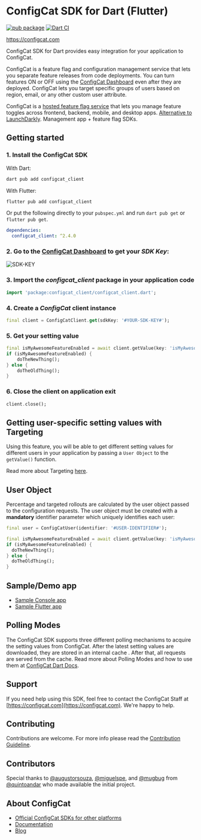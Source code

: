 # ConfigCat SDK for Dart (Flutter)

[![pub package](https://img.shields.io/pub/v/configcat_client.svg)](https://pub.dev/packages/configcat_client)
[![Dart CI](https://github.com/configcat/dart-sdk/actions/workflows/dart-ci.yml/badge.svg?branch=main)](https://github.com/configcat/dart-sdk/actions/workflows/dart-ci.yml)

https://configcat.com

ConfigCat SDK for Dart provides easy integration for your application to ConfigCat.

ConfigCat is a feature flag and configuration management service that lets you separate feature releases from code deployments. You can turn features ON or OFF using the <a href="https://app.configcat.com" target="_blank">ConfigCat Dashboard</a> even after they are deployed. ConfigCat lets you target specific groups of users based on region, email, or any other custom user attribute.

ConfigCat is a <a href="https://configcat.com" target="_blank">hosted feature flag service</a> that lets you manage feature toggles across frontend, backend, mobile, and desktop apps. <a href="https://configcat.com" target="_blank">Alternative to LaunchDarkly</a>. Management app + feature flag SDKs.

## Getting started

### 1. Install the ConfigCat SDK
With Dart:
```bash
dart pub add configcat_client
```
With Flutter:
```bash
flutter pub add configcat_client
```
Or put the following directly to your `pubspec.yml` and run `dart pub get` or `flutter pub get`.
```yaml
dependencies:
  configcat_client: ^2.4.0
```

### 2. Go to the <a href="https://app.configcat.com/sdkkey" target="_blank">ConfigCat Dashboard</a> to get your *SDK Key*:
![SDK-KEY](https://raw.githubusercontent.com/ConfigCat/dart-sdk/master/media/readme02-3.png  "SDK-KEY")

### 3. Import the *configcat_client* package in your application code
```dart
import 'package:configcat_client/configcat_client.dart';
```

### 4. Create a *ConfigCat* client instance
```dart
final client = ConfigCatClient.get(sdkKey: '#YOUR-SDK-KEY#');
```

### 5. Get your setting value
```dart
final isMyAwesomeFeatureEnabled = await client.getValue(key: 'isMyAwesomeFeatureEnabled', defaultValue: false);
if (isMyAwesomeFeatureEnabled) {
    doTheNewThing();
} else {
    doTheOldThing();
}
```
### 6. Close the client on application exit
```dart
client.close();
```

## Getting user-specific setting values with Targeting
Using this feature, you will be able to get different setting values for different users in your application by passing a `User Object` to the `getValue()` function.

Read more about Targeting [here](https://configcat.com/docs/advanced/targeting/).


## User Object
Percentage and targeted rollouts are calculated by the user object passed to the configuration requests.
The user object must be created with a **mandatory** identifier parameter which uniquely identifies each user:
```dart
final user = ConfigCatUser(identifier: '#USER-IDENTIFIER#');

final isMyAwesomeFeatureEnabled = await client.getValue(key: 'isMyAwesomeFeatureEnabled', defaultValue: false, user: user);
if (isMyAwesomeFeatureEnabled) {
  doTheNewThing();
} else {
  doTheOldThing();
}
```

## Sample/Demo app
* [Sample Console app](https://github.com/ConfigCat/dart-sdk/tree/main/example/lib)
* [Sample Flutter app](https://github.com/ConfigCat/dart-sdk/tree/main/example/flutter)

## Polling Modes
The ConfigCat SDK supports three different polling mechanisms to acquire the setting values from ConfigCat. After the latest setting values are downloaded, they are stored in an internal cache . After that, all requests are served from the cache. Read more about Polling Modes and how to use them at [ConfigCat Dart Docs](https://configcat.com/docs/sdk-reference/dart/).

## Support
If you need help using this SDK, feel free to contact the ConfigCat Staff at [https://configcat.com](https://configcat.com). We're happy to help.

## Contributing
Contributions are welcome. For more info please read the [Contribution Guideline](CONTRIBUTING.md).

## Contributors
Special thanks to [@augustorsouza](https://github.com/augustorsouza), [@miguelspe](https://github.com/miguelspe), and [@mugbug](https://github.com/mugbug) from [@quintoandar](https://github.com/quintoandar) who made available the initial project.

## About ConfigCat
- [Official ConfigCat SDKs for other platforms](https://github.com/configcat)
- [Documentation](https://configcat.com/docs)
- [Blog](https://configcat.com/blog)
